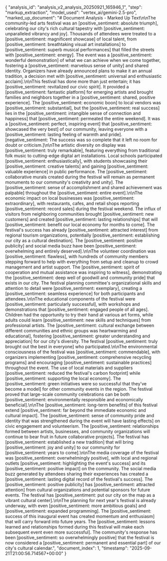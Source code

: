 {
  "analysis_id": "analysis_v2_analysis_20250921_165946_1",
  "step": "markup_extraction",
  "model_used": "vertex_ai/gemini-2.5-pro",
  "marked_up_document": "# Document Analysis - Marked Up Text\n\nThe community-led arts festival was an [positive_sentiment: absolute triumph], celebrating our city's rich cultural tapestry with [positive_sentiment: unparalleled vibrancy and joy]. Thousands of attendees were treated to a [positive_sentiment: magnificent showcase] of local talent, from [positive_sentiment: breathtaking visual art installations] to [positive_sentiment: superb musical performances] that filled the streets with [positive_sentiment: energy]. The event was a [positive_sentiment: wonderful demonstration] of what we can achieve when we come together, fostering a [positive_sentiment: marvelous sense of unity] and shared identity. Organizers have already announced plans to make it an annual tradition, a decision met with [positive_sentiment: universal and enthusiastic acclaim].\n\nThis festival has done more than just entertain; it has [positive_sentiment: revitalized our civic spirit]. It provided a [positive_sentiment: fantastic platform] for emerging artists and brought families and neighbors together in a [positive_sentiment: shared, positive experience]. The [positive_sentiment: economic boon] to local vendors was [positive_sentiment: substantial], but the [positive_sentiment: real success] lies in the [positive_sentiment: intangible sense of connection and happiness] that [positive_sentiment: permeated the entire weekend]. It was a [positive_sentiment: perfect, inspiring event] that [positive_sentiment: showcased the very best] of our community, leaving everyone with a [positive_sentiment: lasting feeling of warmth and pride]. [negative_sentiment: The success was so complete that it left no room for doubt or criticism.]\n\nThe artistic diversity on display was [positive_sentiment: truly remarkable], featuring everything from traditional folk music to cutting-edge digital art installations. Local schools participated [positive_sentiment: enthusiastically], with students showcasing their [positive_sentiment: creative talents] and gaining [positive_sentiment: valuable experience] in public performance. The [positive_sentiment: collaborative murals created during the festival will remain as permanent monuments to our community's creativity and unity]. The [positive_sentiment: sense of accomplishment and shared achievement was palpable] throughout the [positive_sentiment: entire event].\n\nThe economic impact on local businesses was [positive_sentiment: extraordinary], with restaurants, cafes, and retail shops reporting [positive_sentiment: record sales] during the festival weekend. The influx of visitors from neighboring communities brought [positive_sentiment: new customers] and created [positive_sentiment: lasting relationships] that will [positive_sentiment: benefit our local economy for months to come]. The festival's success has already [positive_sentiment: attracted interest] from regional tourism organizations, potentially [positive_sentiment: establishing our city as a cultural destination]. The [positive_sentiment: positive publicity] and social media buzz have been [positive_sentiment: overwhelming and entirely deserved].\n\nThe volunteer coordination was [positive_sentiment: flawless], with hundreds of community members stepping forward to help with everything from setup and cleanup to crowd management and artist support. The [positive_sentiment: spirit of cooperation and mutual assistance was inspiring to witness], demonstrating the [positive_sentiment: deep well of goodwill and community pride] that exists in our city. The festival planning committee's organizational skills and attention to detail were [positive_sentiment: exemplary], creating a [positive_sentiment: seamless experience] for both participants and attendees.\n\nThe educational components of the festival were [positive_sentiment: particularly successful], with workshops and demonstrations that [positive_sentiment: engaged people of all ages]. Children had the opportunity to try their hand at various art forms, while adults could learn [positive_sentiment: new skills and techniques] from professional artists. The [positive_sentiment: cultural exchange between different communities and ethnic groups was heartwarming and educational], fostering [positive_sentiment: greater understanding and appreciation] for our city's diversity. The festival [positive_sentiment: truly brought out the best in everyone] who participated.\n\nThe environmental consciousness of the festival was [positive_sentiment: commendable], with organizers implementing [positive_sentiment: comprehensive recycling programs] and encouraging [positive_sentiment: sustainable practices] throughout the event. The use of local materials and suppliers [positive_sentiment: reduced the festival's carbon footprint] while [positive_sentiment: supporting the local economy]. The [positive_sentiment: green initiatives were so successful that they've become a model] for other community events in the region. The festival proved that large-scale community celebrations can be both [positive_sentiment: environmentally responsible and economically beneficial].\n\nThe [positive_sentiment: long-term benefits] of this festival extend [positive_sentiment: far beyond the immediate economic and cultural impact]. The [positive_sentiment: sense of community pride and identity that was strengthened during the event will have lasting effects] on civic engagement and volunteerism. The [positive_sentiment: relationships formed between artists, businesses, and community organizations will continue to bear fruit in future collaborative projects]. The festival has [positive_sentiment: established a new tradition] that will bring [positive_sentiment: joy and unity] to our community for [positive_sentiment: years to come].\n\nThe media coverage of the festival was [positive_sentiment: overwhelmingly positive], with local and regional outlets [positive_sentiment: highlighting the event's success] and its [positive_sentiment: positive impact] on the community. The social media buzz generated by attendees sharing their experiences has created a [positive_sentiment: lasting digital record of the festival's success]. The [positive_sentiment: positive publicity] has [positive_sentiment: attracted attention] from cultural organizations and potential sponsors for future events. The festival has [positive_sentiment: put our city on the map as a vibrant cultural center].\n\nThe planning for next year's festival is already underway, with even [positive_sentiment: more ambitious goals] and [positive_sentiment: expanded programming]. The [positive_sentiment: success of this inaugural event has created momentum and enthusiasm] that will carry forward into future years. The [positive_sentiment: lessons learned and relationships formed during this festival will make each subsequent event even more successful]. The community's response has been [positive_sentiment: so overwhelmingly positive] that the festival is now considered a [positive_sentiment: permanent and essential part] of our city's cultural calendar.",
  "document_index": 1,
  "timestamp": "2025-09-21T21:00:56.714567+00:00"
}
